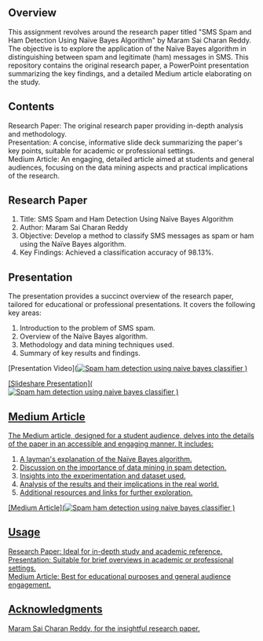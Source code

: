 ## Overview    
This assignment revolves around the research paper titled "SMS Spam and Ham Detection Using Naïve Bayes Algorithm" by Maram Sai Charan Reddy. The objective is to explore the application of the Naïve Bayes algorithm in distinguishing between spam and legitimate (ham) messages in SMS. This repository contains the original research paper, a PowerPoint presentation summarizing the key findings, and a detailed Medium article elaborating on the study.      

## Contents     
Research Paper: The original research paper providing in-depth analysis and methodology.   
Presentation: A concise, informative slide deck summarizing the paper's key points, suitable for academic or professional settings.    
Medium Article: An engaging, detailed article aimed at students and general audiences, focusing on the data mining aspects and practical implications of the research.    

## Research Paper     
1. Title: SMS Spam and Ham Detection Using Naïve Bayes Algorithm     
2. Author: Maram Sai Charan Reddy    
3. Objective: Develop a method to classify SMS messages as spam or ham using the Naïve Bayes algorithm.    
4. Key Findings: Achieved a classification accuracy of 98.13%.    

## Presentation   
The presentation provides a succinct overview of the research paper, tailored for educational or professional presentations. It covers the following key areas:    

1. Introduction to the problem of SMS spam.    
2. Overview of the Naïve Bayes algorithm.     
3. Methodology and data mining techniques used.     
4. Summary of key results and findings.    

[Presentation Video](<a target="_blank" href="https://github.com/sangramjagtap2108/CMPE-255-DM-Assignments/assets/55223872/c223d86d-786a-40aa-bef8-b7a32371a766"><img src="https://github-readme-medium-recent-article.vercel.app/medium/@sangramjagtap096/index" alt="Spam ham detection using naive bayes classifier">
)

[Slideshare Presentation](<a target="_blank" href="https://www.slideshare.net/sangramjagtap096/from-spam-to-ham-sms-detection-via-nave-bayespptx"><img src="https://github-readme-medium-recent-article.vercel.app/medium/@sangramjagtap096/index" alt="Spam ham detection using naive bayes classifier">
)

## Medium Article
The Medium article, designed for a student audience, delves into the details of the paper in an accessible and engaging manner. It includes:
1. A layman's explanation of the Naïve Bayes algorithm.   
2. Discussion on the importance of data mining in spam detection.    
3. Insights into the experimentation and dataset used.    
4. Analysis of the results and their implications in the real world.    
5. Additional resources and links for further exploration.    

[Medium Article](<a target="_blank" href="https://medium.com/@sangramjagtap096/machine-learning-unveiled-combatting-sms-spam-with-na%C3%AFve-bayes-classifier-098d7a0d1c18"><img src="https://github-readme-medium-recent-article.vercel.app/medium/@sangramjagtap096/index" alt="Spam ham detection using naive bayes classifier">
)

## Usage     
Research Paper: Ideal for in-depth study and academic reference.     
Presentation: Suitable for brief overviews in academic or professional settings.     
Medium Article: Best for educational purposes and general audience engagement.    

## Acknowledgments   
Maram Sai Charan Reddy, for the insightful research paper.
